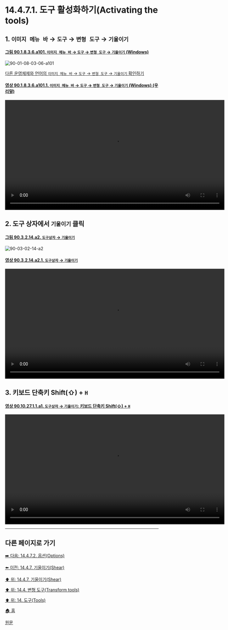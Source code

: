 # 14.4.7.1. 도구 활성화하기(Activating the tools)

<a id="14-04-07-01-s1"></a>

## 1. `이미지 메뉴 바` → `도구` → `변형 도구` → `기울이기`

<a id="90-01-08-03-06-a101"></a>

#### [그림 90.1.8.3.6.a101. `이미지 메뉴 바` → `도구` → `변형 도구` → `기울이기` (Windows)](./90-01-08-03-06-shear.md#90-01-08-03-06-a101)
![90-01-08-03-06-a101](https://github.com/wonder13662/gimp/assets/15767104/5425d8ab-07fb-499e-98cd-580e146cf1ec)

[다른 운영체제와 언어의 `이미지 메뉴 바` → `도구` → `변형 도구` → `기울이기` 확인하기](./90-01-08-03-06-shear.md#90-01-08-03-06-a102)

<a id="90-01-08-03-06-a101-01"></a>

#### [영상 90.1.8.3.6.a101.1. `이미지 메뉴 바` → `도구` → `변형 도구` → `기울이기` (Windows) (우리말)](./90-01-08-03-06-shear.md#90-01-08-03-06-a101-01)
<video controls="controls" width="720" src="https://github.com/wonder13662/gimp/assets/15767104/2ab3b342-3f81-4bae-a7da-d7578f33b358"></video>

<a id="14-04-07-01-s2"></a>

## 2. 도구 상자에서 `기울이기` 클릭

<a id="90-03-02-14-a2"></a>

#### [그림 90.3.2.14.a2. `도구상자` → `기울이기`](./90-03-02-14-shear.md#90-03-02-14-a2)
![90-03-02-14-a2](https://github.com/wonder13662/gimp/assets/15767104/00c29967-ab01-418f-9a96-44a4d4f306a5)

<a id="90-03-02-14-a2-01"></a>

#### [영상 90.3.2.14.a2.1. `도구상자` → `기울이기`](./90-03-02-14-shear.md#90-03-02-14-a2-01)
<video controls="controls" width="720" src="https://github.com/wonder13662/gimp/assets/15767104/f85e6949-2fc7-4e54-a86a-ce819ebb3204"></video>

<a id="14-04-07-01-s3"></a>

## 3. 키보드 단축키 Shift(⇧) + `H`

<a id="90-10-27-01-01-a1"></a>

#### [영상 90.10.27.1.1.a1. `도구상자` → `기울이기`: 키보드 단축키 Shift(⇧) + `H`](./90-10-27-01-01-shift_h.md#90-10-27-01-01-a1)
<video controls="controls" width="720" src="https://github.com/wonder13662/gimp/assets/15767104/1983506f-4d40-4c1d-b402-f8227392d104"></video>

***

## 다른 페이지로 가기

[➡️ 다음: 14.4.7.2. 옵션(Options)](./14-04-07-02-options.md)

[⬅️ 이전: 14.4.7. 기울이기(Shear)](./14-04-07-00-shear.md)

[⬆️ 위: 14.4.7. 기울이기(Shear)](./14-04-07-00-shear.md)

[⬆️ 위: 14.4. 변형 도구(Transform tools)](./14-04-00-transform-tools.md)

[⬆️ 위: 14. 도구(Tools)](./14-00-tools.md)

[🏠 홈](./00-home.md)

[원문](https://docs.gimp.org/2.10/ko/gimp-tool-shear.html)